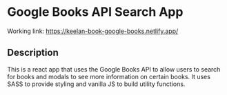 # Google Books API Search App

Working link: https://keelan-book-google-books.netlify.app/

## Description
This is a react app that uses the Google Books API to allow users to search for books and modals to see more information on certain books. It uses SASS to provide styling and vanilla JS to build utility functions.

